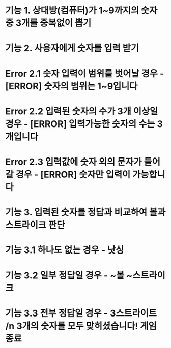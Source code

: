 
# 기능 1. 상대방(컴퓨터)가 1~9까지의 숫자 중 3개를 중복없이 뽑기 
# 기능 2. 사용자에게 숫자를 입력 받기 
# Error 2.1 숫자 입력이 범위를 벗어날 경우 - [ERROR] 숫자의 범위는 1~9입니다
# Error 2.2 입력된 숫자의 수가 3개 이상일 경우 - [ERROR] 입력가능한 숫자의 수는 3개입니다
# Error 2.3 입력값에 숫자 외의 문자가 들어갈 경우 - [ERROR] 숫자만 입력이 가능합니다 


# 기능 3. 입력된 숫자를 정답과 비교하여 볼과 스트라이크 판단
# 기능 3.1 하나도 없는 경우 - 낫싱
# 기능 3.2 일부 정답일 경우 - ~볼 ~스트라이크
# 기능 3.3 전부 정답일 경우 - 3스트라이트 /n 3개의 숫자를 모두 맞히셨습니다! 게임 종료